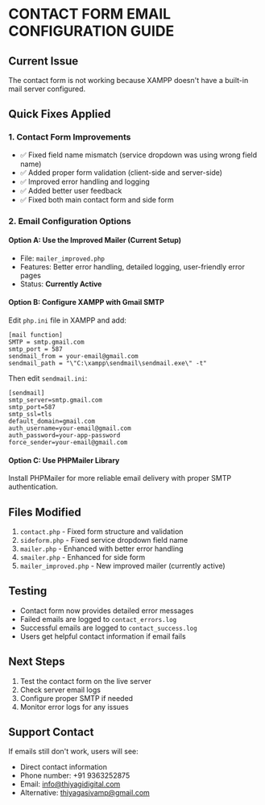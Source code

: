 # CONTACT FORM EMAIL CONFIGURATION GUIDE

## Current Issue
The contact form is not working because XAMPP doesn't have a built-in mail server configured.

## Quick Fixes Applied

### 1. Contact Form Improvements
- ✅ Fixed field name mismatch (service dropdown was using wrong field name)
- ✅ Added proper form validation (client-side and server-side)
- ✅ Improved error handling and logging
- ✅ Added better user feedback
- ✅ Fixed both main contact form and side form

### 2. Email Configuration Options

#### Option A: Use the Improved Mailer (Current Setup)
- File: `mailer_improved.php`
- Features: Better error handling, detailed logging, user-friendly error pages
- Status: **Currently Active**

#### Option B: Configure XAMPP with Gmail SMTP
Edit `php.ini` file in XAMPP and add:
```
[mail function]
SMTP = smtp.gmail.com
smtp_port = 587
sendmail_from = your-email@gmail.com
sendmail_path = "\"C:\xampp\sendmail\sendmail.exe\" -t"
```

Then edit `sendmail.ini`:
```
[sendmail]
smtp_server=smtp.gmail.com
smtp_port=587
smtp_ssl=tls
default_domain=gmail.com
auth_username=your-email@gmail.com
auth_password=your-app-password
force_sender=your-email@gmail.com
```

#### Option C: Use PHPMailer Library
Install PHPMailer for more reliable email delivery with proper SMTP authentication.

## Files Modified
1. `contact.php` - Fixed form structure and validation
2. `sideform.php` - Fixed service dropdown field name
3. `mailer.php` - Enhanced with better error handling
4. `smailer.php` - Enhanced for side form
5. `mailer_improved.php` - New improved mailer (currently active)

## Testing
- Contact form now provides detailed error messages
- Failed emails are logged to `contact_errors.log`
- Successful emails are logged to `contact_success.log`
- Users get helpful contact information if email fails

## Next Steps
1. Test the contact form on the live server
2. Check server email logs
3. Configure proper SMTP if needed
4. Monitor error logs for any issues

## Support Contact
If emails still don't work, users will see:
- Direct contact information
- Phone number: +91 9363252875
- Email: info@thiyagidigital.com
- Alternative: thiyagasivamp@gmail.com